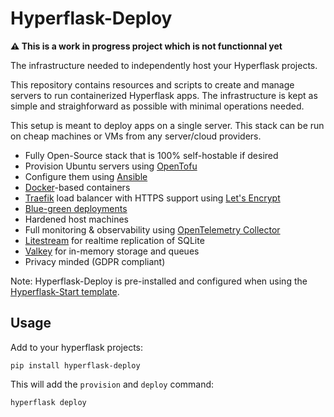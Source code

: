# Hyperflask-Deploy

**⚠️ This is a work in progress project which is not functionnal yet**

The infrastructure needed to independently host your Hyperflask projects.

This repository contains resources and scripts to create and manage servers to run containerized Hyperflask apps. The infrastructure is kept as simple and straighforward as possible with minimal operations needed.

This setup is meant to deploy apps on a single server. This stack can be run on cheap machines or VMs from any server/cloud providers.

 - Fully Open-Source stack that is 100% self-hostable if desired
 - Provision Ubuntu servers using [OpenTofu](https://opentofu.org/)
 - Configure them using [Ansible](https://www.ansible.com/)
 - [Docker](https://www.docker.com/)-based containers
 - [Traefik](https://traefik.io/) load balancer with HTTPS support using [Let's Encrypt](https://letsencrypt.org)
 - [Blue-green deployments](https://en.wikipedia.org/wiki/Blue%E2%80%93green_deployment)
 - Hardened host machines
 - Full monitoring & observability using [OpenTelemetry Collector](https://opentelemetry.io/docs/collector/)
 - [Litestream](https://litestream.io/) for realtime replication of SQLite
 - [Valkey](https://valkey.io/) for in-memory storage and queues
 - Privacy minded (GDPR compliant)

Note: Hyperflask-Deploy is pre-installed and configured when using the [Hyperflask-Start template](https://github.com/hyperflask/hyperflask-start).

## Usage

Add to your hyperflask projects:

    pip install hyperflask-deploy

This will add the `provision` and `deploy` command:

    hyperflask deploy